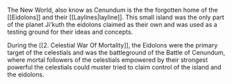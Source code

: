 The New World, also know as Cenundum is the the forgotten home of the [[Eidolons]] and their [[Laylines|layline]]. This small island was the only part of the planet Ji'kuth the eidolons claimed as their own and was used as a testing ground for their ideas and concepts.

During the [[2. Celestial War Of Mortality]], the Eidolons were the primary target of the celestials and was the battleground of the Battle of Cenundum, where mortal followers of the celestials empowered by their strongest powerful the celestials could muster tried to claim control of the island and the eidolons. 